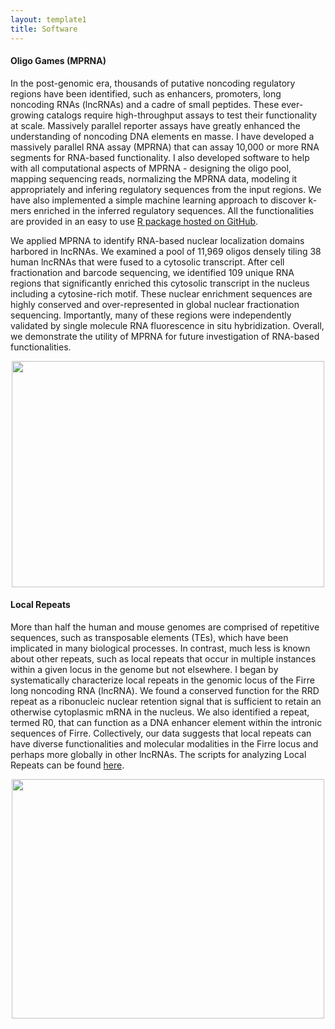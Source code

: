 ```yaml
---
layout: template1
title: Software
---
```


<!-- Global site tag (gtag.js) - Google Analytics -->
<script async src="https://www.googletagmanager.com/gtag/js?id=UA-111431367-3"></script>
<script>
  window.dataLayer = window.dataLayer || [];
  function gtag(){dataLayer.push(arguments);}
  gtag('js', new Date());

  gtag('config', 'UA-111431367-3');
</script>

#### Oligo Games (MPRNA)

In the post-genomic era, thousands of putative noncoding regulatory regions have been identified, such as enhancers, promoters, long noncoding RNAs (lncRNAs) and a cadre of small peptides. These ever-growing catalogs require high-throughput assays to test their functionality at scale. Massively parallel reporter assays have greatly enhanced the understanding of noncoding DNA elements en masse. I have developed a massively parallel RNA assay (MPRNA) that can assay 10,000 or more RNA segments for RNA-based functionality. I also developed software to help with all computational aspects of MPRNA - designing the oligo pool, mapping sequencing reads, normalizing the MPRNA data, modeling it appropriately and infering regulatory sequences from the input regions. We have also implemented a simple machine learning approach to discover k-mers enriched in the inferred regulatory sequences. All the functionalities are provided in an easy to use [R package hosted on GitHub](https://github.com/cshukla/oligoGames).

We applied MPRNA to identify RNA-based nuclear localization domains harbored in lncRNAs. We examined a pool of 11,969 oligos densely tiling 38 human lncRNAs that were fused to a cytosolic transcript. After cell fractionation and barcode sequencing, we identified 109 unique RNA regions that significantly enriched this cytosolic transcript in the nucleus including a cytosine-rich motif. These nuclear enrichment sequences are highly conserved and over-represented in global nuclear fractionation sequencing. Importantly, many of these regions were independently validated by single molecule RNA fluorescence in situ hybridization. Overall, we demonstrate the utility of MPRNA for future investigation of RNA-based functionalities. 

<center><img src="https://github.com/cshukla/cshukla.github.io/blob/master/assets/img/oligoGames.synopsis.jp2?raw=true" style="width:500px;height:362px;"></center>

#### Local Repeats

More than half the human and mouse genomes are comprised of repetitive sequences, such as transposable elements (TEs), which have been implicated in many biological processes. In contrast, much less is known about other repeats, such as local repeats that occur in multiple instances within a given locus in the genome but not elsewhere. I began by systematically characterize local repeats in the genomic locus of the Firre long noncoding RNA (lncRNA). We found a conserved function for the RRD repeat as a ribonucleic nuclear retention signal that is sufficient to retain an otherwise cytoplasmic mRNA in the nucleus. We also identified a repeat, termed R0, that can function as a DNA enhancer element within the intronic sequences of Firre. Collectively, our data suggests that local repeats can have diverse functionalities and molecular modalities in the Firre locus and perhaps more globally in other lncRNAs. The scripts for analyzing Local Repeats can be found [here](https://github.com/cshukla/Local-Repeats).

<center><img src="https://github.com/cshukla/cshukla.github.io/blob/master/assets/img/firreRepeatsSmall.jp2?raw=true" style="width:500px;height:383px;"></center>